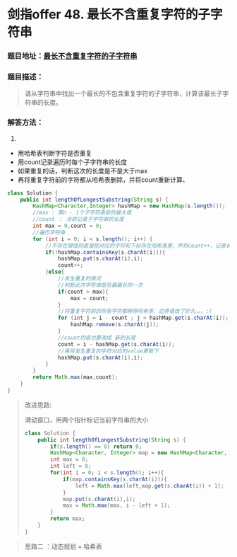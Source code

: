 # 剑指offer 48. 最长不含重复字符的子字符串

### 题目地址：[最长不含重复字符的子字符串](https://leetcode-cn.com/problems/zui-chang-bu-han-zhong-fu-zi-fu-de-zi-zi-fu-chuan-lcof/)



### 题目描述：

>请从字符串中找出一个最长的不包含重复字符的子字符串，计算该最长子字符串的长度。



### 解答方法：

1. 

- 用哈希表判断字符是否重复
- 用count记录遍历时每个子字符串的长度
- 如果重复的话，判断这次的长度是不是大于max
- 再将重复字符前的字符都从哈希表删除，并将count重新计算、

```java
class Solution {
    public int lengthOfLongestSubstring(String s) {
        HashMap<Character,Integer> hashMap = new HashMap(s.length());
        //max : 第n - 1个子字符串前的最大值
        //count ： 当前记录子字符串的长度
        int max = 0,count = 0;
        //遍历字符串
        for (int i = 0; i < s.length(); i++) {
            //不存在键值则直接把对应的字符和下标存在哈希表里，并将count++，记录长度
            if(!hashMap.containsKey(s.charAt(i))){
                hashMap.put(s.charAt(i),i);
                count++;
            }else{
                //发生重复的情况
                //判断此次字符串是否最最长的一次
                if(count > max){
                    max = count;
                }
                //将重复字符前的所有字符都移除哈希表，边界值改了好久。。。:(
                for (int j = i - count ; j < hashMap.get(s.charAt(i)); j++) {
                    hashMap.remove(s.charAt(j));
                }
                //count的值也要改成 新的长度
                count = i - hashMap.get(s.charAt(i));
                //再将发生重复的字符对应的value更新下
                hashMap.put(s.charAt(i),i);
            }
        }
        return Math.max(max,count);
    }
}
```

> 改进思路:
>
> 滑动窗口，用两个指针标记当前字符串的大小
>
> ```java
> class Solution {
>     public int lengthOfLongestSubstring(String s) {
>         if(s.length() == 0) return 0;
>         HashMap<Character, Integer> map = new HashMap<Character, Integer>();
>         int max = 0;
>         int left = 0;
>         for(int i = 0; i < s.length(); i++){
>             if(map.containsKey(s.charAt(i))){
>                 left = Math.max(left,map.get(s.charAt(i)) + 1);
>             }
>             map.put(s.charAt(i),i);
>             max = Math.max(max, i - left + 1);
>         }
>         return max;
>     }
> }
> ```

>  思路二 ：动态规划 + 哈希表
>
> 